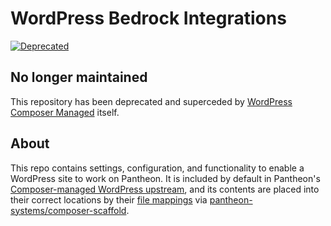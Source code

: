 # WordPress Bedrock Integrations

[![Deprecated](https://img.shields.io/badge/Pantheon-Deprecated-yellow?logo=pantheon&color=FFDC28)](https://pantheon.io/docs/oss-support-levels#Deprecated)

## No longer maintained
This repository has been deprecated and superceded by [WordPress Composer Managed](https://github.com/pantheon-systems/wordpress-composer-managed) itself.

## About
This repo contains settings, configuration, and functionality to enable a WordPress site to work on Pantheon. It is included by default in Pantheon's [Composer-managed WordPress upstream](https://github.com/pantheon-systems/wordpress-composer-managed), and its contents are placed into their correct locations by their [file mappings](https://github.com/pantheon-systems/wordpress-bedrock-integrations/blob/02afcbaf94a318d6e9dcc7caa5a38a3dc00c3fd1/composer.json#L25) via [pantheon-systems/composer-scaffold](https://github.com/pantheon-systems/wordpress-composer-managed/blob/default/composer.json#L46).
